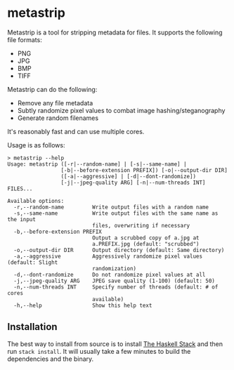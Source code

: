 # metastrip

Metastrip is a tool for stripping metadata for files. It supports the following file formats:

* PNG
* JPG
* BMP
* TIFF

Metastrip can do the following:

* Remove any file metadata
* Subtly randomize pixel values to combat image hashing/steganography
* Generate random filenames

It's reasonably fast and can use multiple cores.

Usage is as follows:

```
> metastrip --help
Usage: metastrip ([-r|--random-name] | [-s|--same-name] |
                 [-b|--before-extension PREFIX]) [-o|--output-dir DIR]
                 ([-a|--aggressive] | [-d|--dont-randomize])
                 [-j|--jpeg-quality ARG] [-n|--num-threads INT] FILES...

Available options:
  -r,--random-name         Write output files with a random name
  -s,--same-name           Write output files with the same name as the input
                           files, overwriting if necessary
  -b,--before-extension PREFIX
                           Output a scrubbed copy of a.jpg at
                           a.PREFIX.jpg (default: "scrubbed")
  -o,--output-dir DIR      Output directory (default: Same directory)
  -a,--aggressive          Aggressively randomize pixel values (default: Slight
                           randomization)
  -d,--dont-randomize      Do not randomize pixel values at all
  -j,--jpeg-quality ARG    JPEG save quality (1-100) (default: 50)
  -n,--num-threads INT     Specify number of threads (default: # of cores
                           available)
  -h,--help                Show this help text
```

## Installation

The best way to install from source is to install [The Haskell Stack](https://docs.haskellstack.org/en/stable/README/) and then run `stack install`. It will usually take a few minutes to build the dependencies and the binary.
